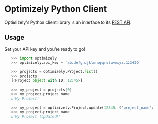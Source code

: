 Optimizely Python Client
=================

Optimizely's Python client library is an interface to its [REST API](http://developers.optimizely.com/rest/).


Usage
-----

Set your API key and you're ready to go!
```python
   >>> import optimizely
   >>> optimizely.api_key = 'abcdefghijklmnopqrstuvwxyz:123456'
   
   >>> projects = optimizely.Project.list()
   >>> projects
   [<Project object with ID: 12345>]
   
   >>> my_project = projects[0]
   >>> my_project.project_name
   u'My Project'
   
   >>> my_project = optimizely.Project.update(12345, {'project_name': 'My Project (Updated)'})
   >>> my_project.project_name
   u'My Project (Updated)'
   
```
